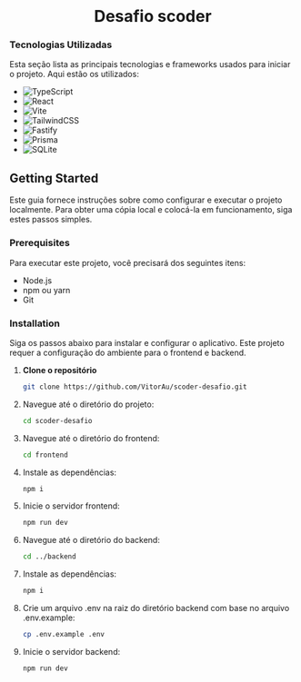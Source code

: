 <!-- PROJECT LOGO -->
<br />
<div align="center">
  <h1 align="center">Desafio scoder</h1>
</div>


<!-- ABOUT THE PROJECT -->
### Tecnologias Utilizadas

Esta seção lista as principais tecnologias e frameworks usados para iniciar o projeto. Aqui estão os utilizados:

* ![TypeScript](https://img.shields.io/badge/typescript-%23007ACC.svg?style=for-the-badge&logo=typescript&logoColor=white)
* ![React](https://img.shields.io/badge/react-%2320232a.svg?style=for-the-badge&logo=react&logoColor=%2361DAFB)
* ![Vite](https://img.shields.io/badge/vite-%23646CFF.svg?style=for-the-badge&logo=vite&logoColor=white)
* ![TailwindCSS](https://img.shields.io/badge/tailwindcss-%2338B2AC.svg?style=for-the-badge&logo=tailwind-css&logoColor=white)
* ![Fastify](https://img.shields.io/badge/fastify-%23000000.svg?style=for-the-badge&logo=fastify&logoColor=white)
* ![Prisma](https://img.shields.io/badge/Prisma-3982CE?style=for-the-badge&logo=Prisma&logoColor=white)
* ![SQLite](https://img.shields.io/badge/sqlite-%2307405e.svg?style=for-the-badge&logo=sqlite&logoColor=white)


## Getting Started

Este guia fornece instruções sobre como configurar e executar o projeto localmente. Para obter uma cópia local e colocá-la em funcionamento, siga estes passos simples.

### Prerequisites

Para executar este projeto, você precisará dos seguintes itens:

* Node.js
* npm ou yarn
* Git

### Installation

Siga os passos abaixo para instalar e configurar o aplicativo. Este projeto requer a configuração do ambiente para o frontend e backend.
1. **Clone o repositório**
   ```sh
   git clone https://github.com/VitorAu/scoder-desafio.git
   ```
2. Navegue até o diretório do projeto:
   ```sh
   cd scoder-desafio
   ```
3. Navegue até o diretório do frontend:
   ```sh
   cd frontend
   ```
4. Instale as dependências:
   ```sh
   npm i
   ```
5. Inicie o servidor frontend:
   ```sh
   npm run dev
   ```
6. Navegue até o diretório do backend:
   ```sh
   cd ../backend
   ```
7. Instale as dependências:
   ```sh
   npm i
   ```
8. Crie um arquivo .env na raiz do diretório backend com base no arquivo .env.example:
   ```sh
   cp .env.example .env
   ```
9. Inicie o servidor backend:
   ```sh
   npm run dev
   ```
